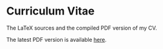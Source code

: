 Curriculum Vitae
===================

The LaTeX sources and the compiled PDF version of my CV. 

The latest PDF version is available [here](https://raw.github.com/vahe-evoyan/curriculum-vitae/master/curriculum_vitae.pdf).
